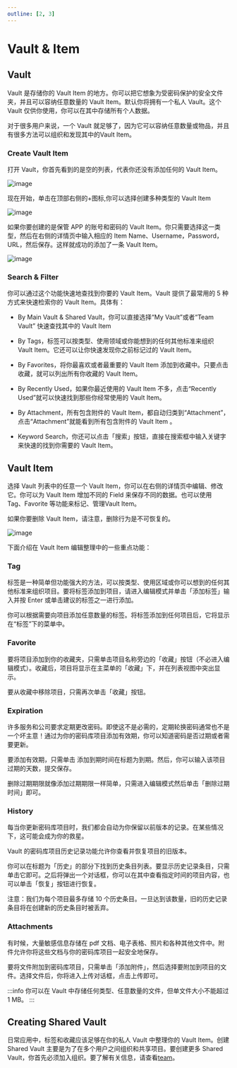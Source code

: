 ```yaml
---
outline: [2, 3]
---
```


# Vault & Item

## Vault

Vault 是存储你的 Vault Item 的地方。你可以把它想象为受密码保护的安全文件夹，并且可以容纳任意数量的 Vault Item。默认你将拥有一个私人 Vault。这个 Vault 仅供你使用，你可以在其中存储所有个人数据。

对于很多用户来说，一个 Vault 就足够了，因为它可以容纳任意数量或物品，并且有很多方法可以组织和发现其中的Vault Item。

### Create Vault Item

打开 Vault，你首先看到的是空的列表，代表你还没有添加任何的 Vault Item。

![image](/images/how-to/terminus/vault.jpg)

现在开始，单击在顶部右侧的+图标,你可以选择创建多种类型的 Vault Item

![image](/images/how-to/terminus/vault_dialog.jpg)

如果你要创建的是保管 APP 的账号和密码的 Vault Item。你只需要选择这一类型，然后在右侧的详情页中输入相应的 Item Name、Username，Password，URL，然后保存。这样就成功的添加了一条 Vault Item。

![image](/images/how-to/terminus/vault_new_vault.jpg)

### Search & Filter

你可以通过这个功能快速地查找到你要的 Vault Item。Vault 提供了最常用的 5 种方式来快速检索你的 Vault Item。具体有：

- By Main Vault & Shared Vault，你可以直接选择“My Vault”或者“Team Vault” 快速查找其中的 Vault Item

- By Tags，标签可以按类型、使用领域或你能想到的任何其他标准来组织 Vault Item。它还可以让你快速发现你之前标记过的 Vault Item。

- By Favorites，将你最喜欢或者最重要的 Vault Item 添加到收藏中。只要点击收藏，就可以列出所有你收藏的 Vault Item。

- By Recently Used，如果你最近使用的 Vault Item 不多，点击“Recently Used”就可以快速找到那些你经常使用的 Vault Item。

- By Attachment，所有包含附件的 Vault Item，都自动归类到“Attachment”，点击“Attachment”就能看到所有包含附件的 Vault Item 。

- Keyword Search，你还可以点击「搜索」按钮，直接在搜索框中输入关键字来快速的找到你需要的 Vault Item。


## Vault Item

选择 Vault 列表中的任意一个 Vault Item，你可以在右侧的详情页中编辑、修改它。你可以为 Vault Item 增加不同的 Field 来保存不同的数据。也可以使用 Tag、Favorite 等功能来标记、管理Vault Item。

如果你要删除 Vault Item，请注意，删除行为是不可恢复的。

![image](/images/how-to/terminus/vault_edit.jpg)

下面介绍在 Vault Item 编辑整理中的一些重点功能：

### Tag

标签是一种简单但功能强大的方法，可以按类型、使用区域或你可以想到的任何其他标准来组织项目。要将标签添加到项目，请进入编辑模式并单击「添加标签」输入并按 Enter 或单击建议的标签之一进行添加。

你可以根据需要向项目添加任意数量的标签。将标签添加到任何项目后，它将显示在“标签”下的菜单中。

### Favorite

要将项目添加到你的收藏夹，只需单击项目名称旁边的「收藏」按钮（不必进入编辑模式）。收藏后，项目将显示在主菜单的「收藏」下，并在列表视图中突出显示。

要从收藏中移除项目，只需再次单击「收藏」按钮。

### Expiration

许多服务和公司要求定期更改密码。即使这不是必需的，定期轮换密码通常也不是一个坏主意！通过为你的密码库项目添加有效期，你可以知道密码是否过期或者需要更新。

要添加有效期，只需单击 添加到期时间在标题为到期。然后，你可以输入该项目过期的天数，提交保存。

删除过期期限就像添加过期期限一样简单，只需进入编辑模式然后单击「删除过期时间」即可。

### History

每当你更新密码库项目时，我们都会自动为你保留以前版本的记录。在某些情况下，这可能会成为你的救星。

Vault 的密码库项目历史记录功能允许你查看并恢复项目的旧版本。

你可以在标题为「历史」的部分下找到历史条目列表。要显示历史记录条目，只需单击它即可。之后将弹出一个对话框，你可以在其中查看指定时间的项目内容，也可以单击「恢复」按钮进行恢复。

注意：我们为每个项目最多存储 10 个历史条目。一旦达到该数量，旧的历史记录条目将在创建新的历史条目时被丢弃。

### Attachments

有时候，大量敏感信息存储在 pdf 文档、电子表格、照片和各种其他文件中。附件允许你将这些文档与你的密码库项目一起安全地保存。

要将文件附加到密码库项目，只需单击「添加附件」，然后选择要附加到项目的文件。选择文件后，你将进入上传对话框，点击上传即可。

:::info
你可以在 Vault 中存储任何类型、任意数量的文件，但单文件大小不能超过 1 MB。
:::

## Creating Shared Vault

日常应用中，标签和收藏应该足够在你的私人 Vault 中整理你的 Vault Item。创建 Shared Vault 主要是为了在多个用户之间组织和共享项目。要创建更多 Shared Vault，你首先必须加入组织。要了解有关信息，请查看[team](./team.md)。
